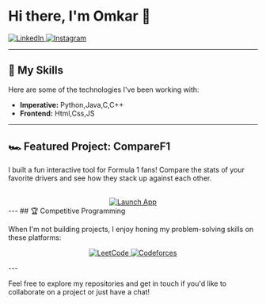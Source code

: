 # Hi there, I'm Omkar 👋

<a href="https://www.linkedin.com/in/omkar-gajare-5aa1b1387/">
    <img src="https://img.shields.io/badge/LinkedIn-0077B5?style=for-the-badge&logo=linkedin&logoColor=white" alt="LinkedIn">
</a>
<a href="https://www.instagram.com/omkaragajare/">
    <img src="https://img.shields.io/badge/Instagram-E4405F?style=for-the-badge&logo=instagram&logoColor=white" alt="Instagram">
</a>

---

## 🚀 My Skills

Here are some of the technologies I've been working with:

*   **Imperative:** Python,Java,C,C++ 
*   **Frontend:** Html,Css,JS

---

## 🏎️ Featured Project: CompareF1

I built a fun interactive tool for Formula 1 fans! Compare the stats of your favorite drivers and see how they stack up against each other.

<div align="center">
      <br>
  <a href="https://comparef1.streamlit.app" target="_blank">
    <img src="https://img.shields.io/badge/Launch%20App-FF1801?style=for-the-badge&logo=formula1&logoColor=white" alt="Launch App">
  </a>
</div>
---
## 🏆 Competitive Programming

When I'm not building projects, I enjoy honing my problem-solving skills on these platforms:

<p align="center">
  <a href="https://leetcode.com/omkargajare/" target="_blank">
    <img src="https://img.shields.io/badge/LeetCode-FFA116?style=for-the-badge&logo=leetcode&logoColor=black" alt="LeetCode">
  </a>
  <a href="https://codeforces.com/profile/ohhmkar" target="_blank">
    <img src="https://img.shields.io/badge/Codeforces-445f9d?style=for-the-badge&logo=codeforces&logoColor=white" alt="Codeforces">
  </a>
</p>
---

Feel free to explore my repositories and get in touch if you'd like to collaborate on a project or just have a chat!
